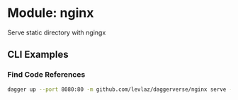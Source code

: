# Module: nginx 

Serve static directory with ngingx

## CLI Examples

### Find Code References

```sh
dagger up --port 8080:80 -m github.com/levlaz/daggerverse/nginx serve --directory .
```
